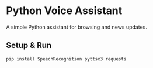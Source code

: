 # Python Voice Assistant  
A simple Python assistant for browsing and news updates.  

## Setup & Run  

```bash
pip install SpeechRecognition pyttsx3 requests 
